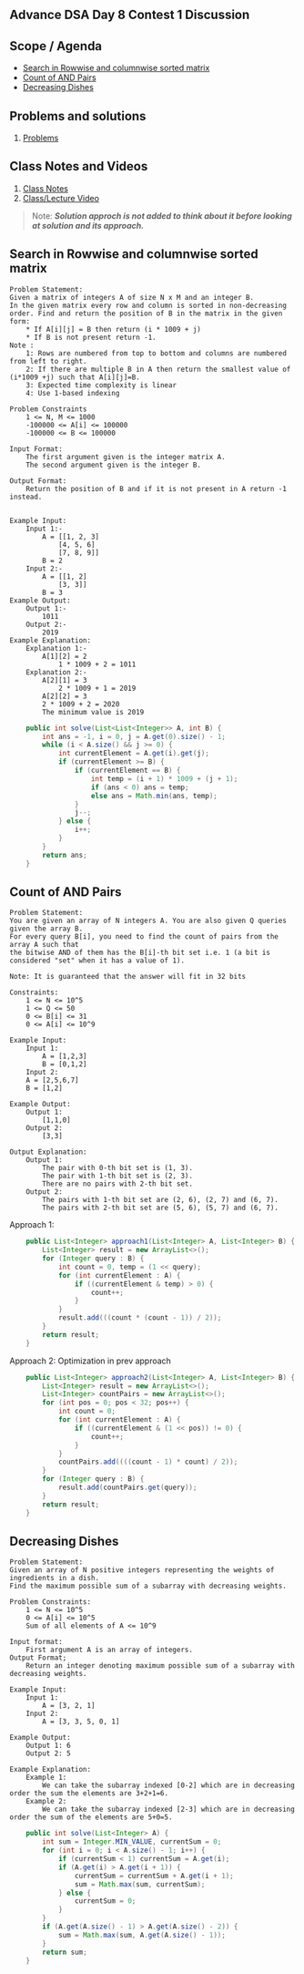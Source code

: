 ## Advance DSA Day 8 Contest 1 Discussion

## Scope / Agenda
- [Search in Rowwise and columnwise sorted matrix](#search-in-rowwise-and-columnwise-sorted-matrix)
- [Count of AND Pairs](#count-of-and-pairs)
- [Decreasing Dishes](#decreasing-dishes)


## Problems and solutions

1. [Problems](../../../../problems/src/main/java/com/learning/scaler/advance/module1/contest1/)

## Class Notes and Videos

1. [Class Notes](../../../class_Notes/Advance%20DSA%20Notes/8.%20Adv%20DSA%20Contest%201%20Discussion.pdf)
2. [Class/Lecture Video](https://www.youtube.com/watch?v=juM5ocpNmgQ)

>Note: ***Solution approch is not added to think about it before looking at solution and its approach.***


## Search in Rowwise and columnwise sorted matrix
    Problem Statement:
    Given a matrix of integers A of size N x M and an integer B.
    In the given matrix every row and column is sorted in non-decreasing order. Find and return the position of B in the matrix in the given form:
        * If A[i][j] = B then return (i * 1009 + j)
        * If B is not present return -1.
    Note :
        1: Rows are numbered from top to bottom and columns are numbered from left to right.
        2: If there are multiple B in A then return the smallest value of (i*1009 +j) such that A[i][j]=B.
        3: Expected time complexity is linear
        4: Use 1-based indexing

    Problem Constraints
        1 <= N, M <= 1000
        -100000 <= A[i] <= 100000
        -100000 <= B <= 100000

    Input Format:
        The first argument given is the integer matrix A.
        The second argument given is the integer B.

    Output Format:
        Return the position of B and if it is not present in A return -1 instead.


    Example Input:
        Input 1:-
            A = [[1, 2, 3]
                [4, 5, 6]
                [7, 8, 9]]
            B = 2
        Input 2:-
            A = [[1, 2]
                [3, 3]]
            B = 3
    Example Output:
        Output 1:-
            1011
        Output 2:-
            2019
    Example Explanation:
        Explanation 1:-
            A[1][2] = 2
                1 * 1009 + 2 = 1011
        Explanation 2:-
            A[2][1] = 3
                2 * 1009 + 1 = 2019
            A[2][2] = 3
            2 * 1009 + 2 = 2020
            The minimum value is 2019

```java
    public int solve(List<List<Integer>> A, int B) {
        int ans = -1, i = 0, j = A.get(0).size() - 1;
        while (i < A.size() && j >= 0) {
            int currentElement = A.get(i).get(j);
            if (currentElement >= B) {
                if (currentElement == B) {
                    int temp = (i + 1) * 1009 + (j + 1);
                    if (ans < 0) ans = temp;
                    else ans = Math.min(ans, temp);
                }
                j--;
            } else {
                i++;
            }
        }
        return ans;
    }
```
## Count of AND Pairs
    Problem Statement:
    You are given an array of N integers A. You are also given Q queries given the array B. 
    For every query B[i], you need to find the count of pairs from the array A such that 
    the bitwise AND of them has the B[i]-th bit set i.e. 1 (a bit is considered "set" when it has a value of 1).

    Note: It is guaranteed that the answer will fit in 32 bits

    Constraints:
        1 <= N <= 10^5
        1 <= Q <= 50
        0 <= B[i] <= 31
        0 <= A[i] <= 10^9

    Example Input:
        Input 1:
            A = [1,2,3]
            B = [0,1,2]
        Input 2:
        A = [2,5,6,7]
        B = [1,2]

    Example Output:
        Output 1:
            [1,1,0]
        Output 2:
            [3,3]

    Output Explanation:
        Output 1:
            The pair with 0-th bit set is (1, 3).
            The pair with 1-th bit set is (2, 3).
            There are no pairs with 2-th bit set.
        Output 2:
            The pairs with 1-th bit set are (2, 6), (2, 7) and (6, 7).
            The pairs with 2-th bit set are (5, 6), (5, 7) and (6, 7).

Approach 1:
```java
    public List<Integer> approach1(List<Integer> A, List<Integer> B) {
        List<Integer> result = new ArrayList<>();
        for (Integer query : B) {
            int count = 0, temp = (1 << query);
            for (int currentElement : A) {
                if ((currentElement & temp) > 0) {
                    count++;
                }
            }
            result.add(((count * (count - 1)) / 2));
        }
        return result;
    }
```

Approach 2: Optimization in prev approach
```java
    public List<Integer> approach2(List<Integer> A, List<Integer> B) {
        List<Integer> result = new ArrayList<>();
        List<Integer> countPairs = new ArrayList<>();
        for (int pos = 0; pos < 32; pos++) {
            int count = 0;
            for (int currentElement : A) {
                if ((currentElement & (1 << pos)) != 0) {
                    count++;
                }
            }
            countPairs.add((((count - 1) * count) / 2));
        }
        for (Integer query : B) {
            result.add(countPairs.get(query));
        }
        return result;
    }
```

## Decreasing Dishes
    Problem Statement:
    Given an array of N positive integers representing the weights of ingredients in a dish.
    Find the maximum possible sum of a subarray with decreasing weights.

    Problem Constraints:
        1 <= N <= 10^5
        0 <= A[i] <= 10^5
        Sum of all elements of A <= 10^9

    Input format:
        First argument A is an array of integers.
    Output Format;
        Return an integer denoting maximum possible sum of a subarray with decreasing weights.

    Example Input:
        Input 1:
            A = [3, 2, 1]
        Input 2:
            A = [3, 3, 5, 0, 1]

    Example Output:
        Output 1: 6
        Output 2: 5

    Example Explanation:
        Example 1:
            We can take the subarray indexed [0-2] which are in decreasing order the sum the elements are 3+2+1=6.
        Example 2:
            We can take the subarray indexed [2-3] which are in decreasing order the sum of the elements are 5+0=5.
```java
    public int solve(List<Integer> A) {
        int sum = Integer.MIN_VALUE, currentSum = 0;
        for (int i = 0; i < A.size() - 1; i++) {
            if (currentSum < 1) currentSum = A.get(i);
            if (A.get(i) > A.get(i + 1)) {
                currentSum = currentSum + A.get(i + 1);
                sum = Math.max(sum, currentSum);
            } else {
                currentSum = 0;
            }
        }
        if (A.get(A.size() - 1) > A.get(A.size() - 2)) {
            sum = Math.max(sum, A.get(A.size() - 1));
        }
        return sum;
    }
```
